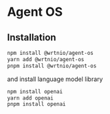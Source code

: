 # Agent OS

## Installation

```bash
npm install @wrtnio/agent-os
yarn add @wrtnio/agent-os
pnpm install @wrtnio/agent-os
```

and install language model library

```bash
npm install openai
yarn add openai
pnpm install openai
```
